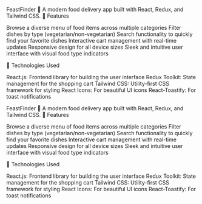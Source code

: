 FeastFinder 🍔
A modern food delivery app built with React, Redux, and Tailwind CSS.
🌟 Features

Browse a diverse menu of food items across multiple categories
Filter dishes by type (vegetarian/non-vegetarian)
Search functionality to quickly find your favorite dishes
Interactive cart management with real-time updates
Responsive design for all device sizes
Sleek and intuitive user interface with visual food type indicators

🚀 Technologies Used

React.js: Frontend library for building the user interface
Redux Toolkit: State management for the shopping cart 
Tailwind CSS: Utility-first CSS framework for styling
React Icons: For beautiful UI icons
React-Toastify: For toast notifications

FeastFinder 🍔
A modern food delivery app built with React, Redux, and Tailwind CSS.
🌟 Features

Browse a diverse menu of food items across multiple categories
Filter dishes by type (vegetarian/non-vegetarian)
Search functionality to quickly find your favorite dishes
Interactive cart management with real-time updates
Responsive design for all device sizes
Sleek and intuitive user interface with visual food type indicators

🚀 Technologies Used

React.js: Frontend library for building the user interface
Redux Toolkit: State management for the shopping cart
Tailwind CSS: Utility-first CSS framework for styling
React Icons: For beautiful UI icons
React-Toastify: For toast notifications
